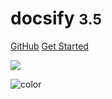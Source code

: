 <!-- _coverpage.md -->

# docsify <small>3.5</small>

[GitHub](https://github.com/khulaifi95/khulaifi95.github.io/tree/master/)
[Get Started](#quick-start)

<!-- background image -->

![](_media/911.png)

<!-- background color -->

![color](#f0f0f0)
